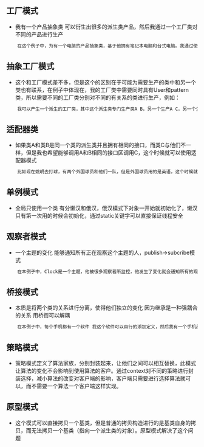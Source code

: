 ## 工厂模式
* 我有一个产品抽象类 可以衍生出很多的派生类产品，然后我通过一个工厂类对不同的产品进行生产

```c++
    在这个例子中，为有一个电脑的产品抽象类，基于他拥有笔记本电脑和台式电脑。我通过使用一个工厂类，可以根据需要哪个产品就生产出哪个产品
```


## 抽象工厂模式
* 这个和工厂模式差不多，但是这个的区别在于可能为需要生产的类中和另一个类也有联系，在例子中体现在，我的工厂类中需要同时具有User和pattern类，所以需要不同的工厂类分别对不同的有关系的类进行生产，例如：
```c++
    我可以产生一个派生的工厂类，其中这个派生类专门生产类A B，另一个生产A C，另一个生产BC，可以根据需要的类的关联进行设计生产

```

## 适配器类
* 如果类A和类B是同一个类的派生类并且拥有相同的接口，而类C与他们不一样，但是我也希望能够调用A和B相同的接口区调用C，这个时候就可以使用适配器模式

```c++
    比如现在姚明去打球，有两个外国球员和他们一队，但是外国球员用的是英语，这个时候就需要一个中介 去封装姚明，这样姚明能通过中介使用一样的接口和外国球员

```
## 单例模式
* 全局只使用一个类 有分懒汉和俄汉，俄汉模式下对象一开始就初始化了，懒汉只有第一次用的时候会初始化，通过static关键字可以直接保证线程安全


## 观察者模式
* 一个主题的变化 能够通知所有正在观察这个主题的人，publish->subcribe模式
```c++
    在本例子中，Clock是一个主题，他被很多观察者所监控，他发生了变化就会通知所有的观察者，在同志方法里对观察者进行通知处理操作。

```

## 桥接模式
* 本质是将两个类的关系进行分离，使得他们独立的变化 因为继承是一种强耦合的关系 用桥街可以解耦
```c++
    在本例子中，每个手机都有一个软件 我这个软件可以自行的添加定义，然后我有一个手机品牌的即类，我可以有不同的手机品牌 这个也是我可以自己定义的  为通过在基类加入一个设置手机软件的 setHandsetsoft方法，可以使得手机品牌和软件进行解耦，需要的时候加入。

```

## 策略模式
* 策略模式定义了算法家族，分别封装起来，让他们之间可以相互替换，此模式让算法的变化不会影响到使用算法的客户。通过context对不同的策略进行封装选择，减小算法的改变对客户端的影响，客户端只需要进行选择算法就可以，而不需要一个算法一个客户端这样实现。

## 原型模式
* 这个模式可以直接拷贝一个基类，但是普通的拷贝构造进行的是基类自身的拷贝，而无法拷贝一个基类（指向一个派生类的对象）。原型模式解决了这个问题

